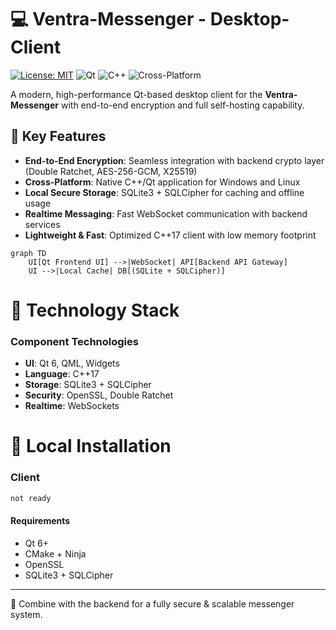 # 💻 Ventra-Messenger - Desktop-Client


[![License: MIT](https://img.shields.io/badge/License-MIT-blue.svg)](https://opensource.org/licenses/MIT)
![Qt](https://img.shields.io/badge/Qt-6%2B-brightgreen)
![C++](https://img.shields.io/badge/C%2B%2B-17%2B-orange)
![Cross-Platform](https://img.shields.io/badge/platform-win%20%7C%20linux%20%7C%20macos-lightgrey)

A modern, high-performance Qt-based desktop client for the **Ventra-Messenger** with end-to-end encryption and full self-hosting capability.  

## 🌟 Key Features
- **End-to-End Encryption**: Seamless integration with backend crypto layer (Double Ratchet, AES-256-GCM, X25519)  
- **Cross-Platform**: Native C++/Qt application for Windows and Linux  
- **Local Secure Storage**: SQLite3 + SQLCipher for caching and offline usage  
- **Realtime Messaging**: Fast WebSocket communication with backend services  
- **Lightweight & Fast**: Optimized C++17 client with low memory footprint  

```mermaid
graph TD
    UI[Qt Frontend UI] -->|WebSocket| API[Backend API Gateway]
    UI -->|Local Cache| DB[(SQLite + SQLCipher)]
```

# 🧱 Technology Stack
### Component    Technologies
- **UI**:        Qt 6, QML, Widgets  
- **Language**:  C++17  
- **Storage**:   SQLite3 + SQLCipher  
- **Security**:  OpenSSL, Double Ratchet  
- **Realtime**:  WebSockets  

# 🚀 Local Installation
### Client
```bash
not ready
```

#### Requirements
- Qt 6+
- CMake + Ninja
- OpenSSL
- SQLite3 + SQLCipher

---

🔐 Combine with the backend for a fully secure & scalable messenger system.
